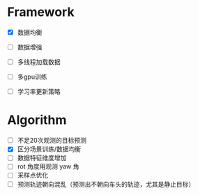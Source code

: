<!--
 * @Author: zhanghao
 * @LastEditTime: 2023-06-06 13:58:04
 * @FilePath: /my_vectornet_github/TODO.md
 * @LastEditors: zhanghao
 * @Description: 
-->

# Framework

-[x] 数据均衡
-[ ] 数据增强
-[ ] 多线程加载数据
-[ ] 多gpu训练
-[ ] 学习率更新策略



# Algorithm

-[ ] 不足20次观测的目标预测
-[x] 区分场景训练/数据均衡
-[ ] 数据特征维度增加
-[ ] rot 角度用观测 yaw 角
-[ ] 采样点优化
-[ ] 预测轨迹朝向混乱（预测出不朝向车头的轨迹，尤其是静止目标）